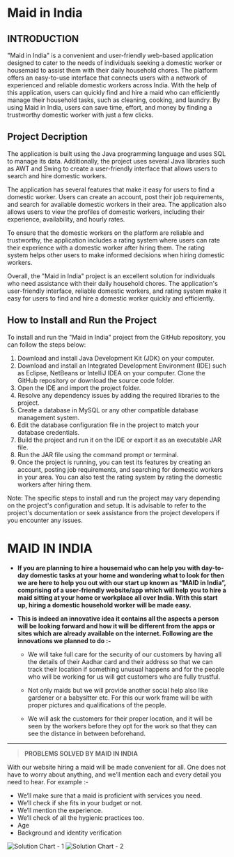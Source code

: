 
# Maid in India

## INTRODUCTION

"Maid in India" is a convenient and user-friendly web-based application designed to cater to the needs of individuals seeking a domestic worker or housemaid to assist them with their daily household chores. The platform offers an easy-to-use interface that connects users with a network of experienced and reliable domestic workers across India. With the help of this application, users can quickly find and hire a maid who can efficiently manage their household tasks, such as cleaning, cooking, and laundry. By using Maid in India, users can save time, effort, and money by finding a trustworthy domestic worker with just a few clicks.

## Project Decription

The application is built using the Java programming language and uses SQL to manage its data. Additionally, the project uses several Java libraries such as AWT and Swing to create a user-friendly interface that allows users to search and hire domestic workers.

The application has several features that make it easy for users to find a domestic worker. Users can create an account, post their job requirements, and search for available domestic workers in their area. The application also allows users to view the profiles of domestic workers, including their experience, availability, and hourly rates.

To ensure that the domestic workers on the platform are reliable and trustworthy, the application includes a rating system where users can rate their experience with a domestic worker after hiring them. The rating system helps other users to make informed decisions when hiring domestic workers.

Overall, the "Maid in India" project is an excellent solution for individuals who need assistance with their daily household chores. The application's user-friendly interface, reliable domestic workers, and rating system make it easy for users to find and hire a domestic worker quickly and efficiently.

## How to Install and Run the Project

To install and run the "Maid in India" project from the GitHub repository, you can follow the steps below:

1. Download and install Java Development Kit (JDK) on your computer.
2. Download and install an Integrated Development Environment (IDE) such as Eclipse, NetBeans or IntelliJ IDEA on your computer.
Clone the GitHub repository or download the source code folder.
3. Open the IDE and import the project folder.
4. Resolve any dependency issues by adding the required libraries to the project.
5. Create a database in MySQL or any other compatible database management system.
6. Edit the database configuration file in the project to match your database credentials.
7. Build the project and run it on the IDE or export it as an executable JAR file.
8. Run the JAR file using the command prompt or terminal.
9. Once the project is running, you can test its features by creating an account, posting job requirements, and searching for domestic workers in your area. You can also test the rating system by rating the domestic workers after hiring them.

Note: The specific steps to install and run the project may vary depending on the project's configuration and setup. It is advisable to refer to the project's documentation or seek assistance from the project developers if you encounter any issues.









# MAID IN INDIA

- **If you are planning to hire a housemaid who can help you with day-to-day domestic tasks at your home and wondering what to look for then we are here to help you out with our start up known as “MAID in India”, comprising of a user-friendly website/app which will help you to hire a maid sitting at your home or workplace all over India. With this start up, hiring a domestic household worker will be made easy.**

- **This is indeed an innovative idea it contains all the aspects a person will be looking forward and how it will be different from the apps or sites which are already available on the internet. Following are the innovations we planned to do :-**


    * We will take full care for the security of our customers by having all the details of their Aadhar card and their address so that we can track their location if something unusual happens and for the people who will be working for us will get customers who are fully trustful.

    * Not only maids but we will provide another social help also like gardener or a babysitter etc. For this our work frame will be with proper pictures and qualifications of the people.

   *  We will ask the customers for their proper location, and it will be seen by the workers before they opt for the work so that they can see the distance in between beforehand.

***

> **PROBLEMS SOLVED BY MAID IN INDIA** 

With our website hiring a maid will be made convenient for all. One does not have to worry about anything, and we’ll mention each and every detail you need to hear. For example :-

*	We’ll make sure that a maid is proficient with services you need.
*	We’ll check if she fits in your budget or not.
*	We’ll mention the experience.
*	We’ll check of all the hygienic practices too.
*	Age
*	Background and identity verification

![Solution Chart - 1](https://user-images.githubusercontent.com/77524835/142022601-250e4462-6ece-491b-9b7f-08747780c349.jpeg)
![Solution Chart - 2](https://user-images.githubusercontent.com/77524835/142022639-aec87ce4-5a99-4b77-a257-2bfdb0b6ab30.jpeg)






                               
